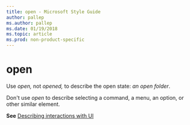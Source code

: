 ```yaml
---
title: open - Microsoft Style Guide
author: pallep
ms.author: pallep
ms.date: 01/19/2018
ms.topic: article
ms.prod: non-product-specific
---
```


# open

Use *open,* not *opened,* to describe the open state: *an open folder*.

Don't use *open* to describe selecting a command, a menu, an option, or other similar element.

**See** [Describing interactions with UI](/style-guide/procedures-instructions/describing-interactions-with-ui)
